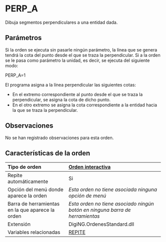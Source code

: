 # PERP\_A

Dibuja segmentos perpendiculares a una entidad dada.

## Parámetros

Si la orden se ejecuta sin pasarle ningún parámetro, la línea que se genera tendrá la cota del punto desde el que se traza la perpendicular. Si a la orden se le pasa como parámetro la unidad, es decir, se ejecuta del siguiente modo:

PERP\_A=1

El programa asigna a la línea perpendicular las siguientes cotas:

* En el extremo correspondiente al punto desde el que se traza la perpendicular, se asigna la cota de dicho punto.
* En el otro extremo se asigna la cota correspondiente a la entidad hacia la que se traza la perpendicular.

## Observaciones

No se han registrado observaciones para esta orden.

## Características de la orden

| Tipo de orden | [Orden interactiva](perp-a.md) |
| :--- | :--- |
| Repite automáticamente | Si |
| Opción del menú donde aparece la orden | _Esta orden no tiene asociada ninguna opción de menú_ |
| Barra de herramientas en la que aparece la orden | _Esta orden no tiene asociado ningún botón en ninguna barra de herramientas_ |
| Extensión | DigiNG.OrdenesStandard.dll |
| Variables relacionadas | [REPITE](/digi3d-net/referencia/digi3d.net/ventana-de-dibujo/ordenes/p/REPITE.html) |

